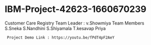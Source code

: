 # IBM-Project-42623-1660670239
Customer Care Registry
Team Leader : v.Showmiya
Team Members
     S.Sneka
     S.Nandhini
     S.Shiyamala
     T.kesavap Priya
     
     Project Demo Link : https://youtu.be/fPdT4pF2AeY
